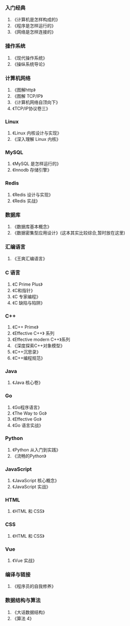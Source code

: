 ### 入门经典

1. 《计算机是怎样构成的》
2. 《程序是怎样运行的》
3. 《网络是怎样连接的》


### 操作系统

1. 《现代操作系统》
2. 《操纵系统导论》

### 计算机网络

1. 《图解http》
2. 《图解 TCP/IP》
3. 《计算机网络自顶向下》
4. 《TCP/IP协议卷三》

### Linux

1. 《Linux 内核设计与实现》
2. 《深入理解 Linux 内核》

### MySQL

1. 《MySQL 是怎样运行的》
2. 《Innodb 存储引擎》

### Redis

1. 《Redis 设计与实现》
2. 《Redis 实战》

### 数据库

1. 《数据库基本概念》
2. 《数据密集型应用设计》(这本其实比较综合,暂时放在这里)

### 汇编语言

1. 《王爽汇编语言》

### C 语言

1. 《C Prime Plus》
2. 《C和指针》
3. 《C 专家编程》
4. 《C 缺陷与陷阱》

### C++

1. 《C++ Prime》
2. 《Effective C++》 系列
3. 《Effective modern C++》系列
4. 《深度探索C++对象模型》
5. 《C++沉思录》
6. 《C++编程规范》

### Java

1. 《Java 核心卷》


### Go

1. 《Go程序语言》
2. 《The Way to Go》
3. 《Effective Go》
4. 《Go 语言实战》

### Python

1. 《Python 从入门到实践》
2. 《流畅的Python》

### JavaScript

1. 《JavaScript 核心概念》
2. 《JavaScript 实战》

### HTML

1. 《HTML 和 CSS》

### CSS

1. 《HTML 和 CSS》

### Vue

1. 《Vue 实战》

### 编译与链接

1. 《程序员的自我修养》

### 数据结构与算法

1. 《大话数据结构》
2. 《算法 4》



